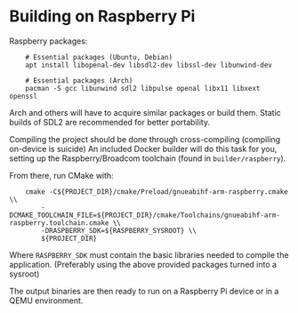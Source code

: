 # Building on Raspberry Pi
Raspberry packages:

        # Essential packages (Ubuntu, Debian)
        apt install libopenal-dev libsdl2-dev libssl-dev libunwind-dev

        # Essential packages (Arch)
        pacman -S gcc libunwind sdl2 libpulse openal libx11 libxext openssl

Arch and others will have to acquire similar packages or build them.
Static builds of SDL2 are recommended for better portability.

Compiling the project should be done through cross-compiling (compiling on-device is suicide)
An included Docker builder will do this task for you, setting up the Raspberry/Broadcom toolchain (found in `builder/raspberry`).

From there, run CMake with:

        cmake -C${PROJECT_DIR}/cmake/Preload/gnueabihf-arm-raspberry.cmake \\
            -DCMAKE_TOOLCHAIN_FILE=${PROJECT_DIR}/cmake/Toolchains/gnueabihf-arm-raspberry.toolchain.cmake \\
            -DRASPBERRY_SDK=${RASPBERRY_SYSROOT} \\
            ${PROJECT_DIR}

Where `RASPBERRY_SDK` must contain the basic libraries needed to compile the application. (Preferably using the above provided packages turned into a sysroot)

The output binaries are then ready to run on a Raspberry Pi device or in a QEMU environment.
